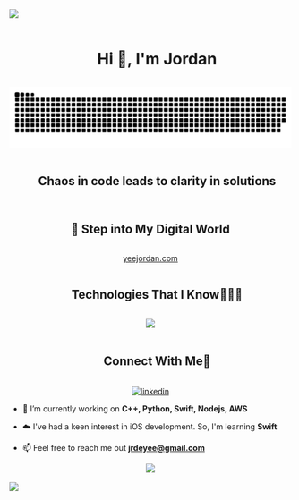 
<!--horizontal divider(gradiant)-->
<img src="https://user-images.githubusercontent.com/73097560/115834477-dbab4500-a447-11eb-908a-139a6edaec5c.gif">

<!--h1 without bottom border-->
<div id="user-content-toc">
  <ul align="center">
    <summary><h1 style="display: inline-block">Hi 👋, I'm Jordan</h1></summary>
  </ul>
</div>


<!--- snake -->
<div align="center">
  <img  src="https://github.com/1999AZZAR/1999AZZAR/blob/main/resources/img/grid-snake.svg"
       alt="snake" /></a>
</div>


<!--h2 without bottom border-->
<div id="user-content-toc">
  <ul align="center">
    <summary><h2 style="display: inline-block">Chaos in code leads to clarity in solutions</h2></summary>
  </ul>
</div>


<!-- The Door to My World -->
<div align="center">
    <h2 style="display: inline-block">🚪 Step into My Digital World</h2>
    <p>
        <a href="https://yeejordan.com" target="_blank">
            yeejordan.com
        </a>
    </p>
</div>


<!--h1 without bottom border-->
<div id="user-content-toc">
  <ul align="center">
    <summary><h2 style="display: inline-block">Technologies That I Know👨🏻‍💻</h2></summary>
  </ul>
</div>
<!--tech stack icons-->
<p align="center">
  <a href="https://skillicons.dev">
    <img src="https://skillicons.dev/icons?i=git,aws,gcp,bootstrap,c,cpp,css,docker,dynamodb,express,figma,github,gitlab,git,azure,matlab,html,java,js,linux,md,mongodb,mysql,kubernetes,nextjs,nodejs,py,pytorch,prometheus,powershell,react,tailwind,vscode&perline=14" />
  </a>
</p>


<!-- Connect with me -->
<!--h2 without bottom border-->
<div id="user-content-toc">
  <ul align="center">
    <summary><h2 style="display: inline-block">Connect With Me🤝</h2></summary>
  </ul>
</div>

<!--icons and links-->
<p align="center">
<a href="https://www.linkedin.com/in/jordandyee/" target="blank"><img align="center" src="https://user-images.githubusercontent.com/88904952/234979284-68c11d7f-1acc-4f0c-ac78-044e1037d7b0.png" alt="linkedin" height="50" width="50" /></a>
  
</p>

<!--Intro start-->
- 🔭 I’m currently working on **C++, Python, Swift, Nodejs, AWS**

- ☁️ I've had a keen interest in iOS development. So, I'm learning **Swift**

- 📫 Feel free to reach me out **jrdeyee@gmail.com**
<!--Intro end-->


<!--profile visit count-->
<div align="center">
  
[![](https://visitcount.itsvg.in/api?id=jordandyee&icon=3&color=6)](https://visitcount.itsvg.in)
  
</div>

<!--horizontal divider(gradiant)-->
<img src="https://user-images.githubusercontent.com/73097560/115834477-dbab4500-a447-11eb-908a-139a6edaec5c.gif">
